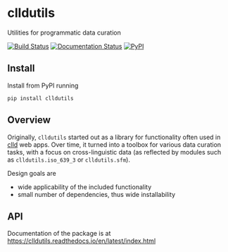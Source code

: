 # clldutils

Utilities for programmatic data curation

[![Build Status](https://github.com/clld/clldutils/workflows/tests/badge.svg)](https://github.com/clld/clldutils/actions?query=workflow%3Atests)
[![Documentation Status](https://readthedocs.org/projects/clldutils/badge/?version=latest)](https://clldutils.readthedocs.io/en/latest/?badge=latest)
[![PyPI](https://img.shields.io/pypi/v/clldutils.svg)](https://pypi.python.org/pypi/clldutils)


## Install

Install from PyPI running
```shell
pip install clldutils
```

## Overview

Originally, `clldutils` started out as a library for functionality often used in [clld](https://github.com/clld/clld) 
web apps. Over time, it turned into a toolbox for various data curation tasks, with a focus on cross-linguistic
data (as reflected by modules such as `clldutils.iso_639_3` or `clldutils.sfm`).

Design goals are
- wide applicability of the included functionality
- small number of dependencies, thus wide installability


## API

Documentation of the package is at https://clldutils.readthedocs.io/en/latest/index.html
